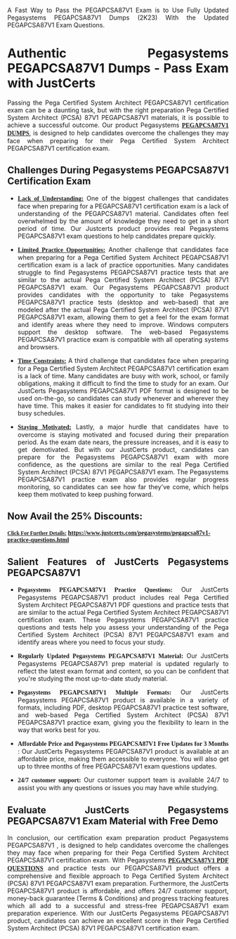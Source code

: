 <p dir="auto" style="text-align: justify;">A Fast Way to Pass the PEGAPCSA87V1 Exam is to Use Fully Updated Pegasystems PEGAPCSA87V1 Dumps (2K23) With the Updated PEGAPCSA87V1 Exam Questions.</p>

<h1 style="text-align: justify;"><strong>Authentic Pegasystems PEGAPCSA87V1 Dumps - Pass Exam with JustCerts</strong></h1>

<p style="text-align: justify;">Passing the Pega Certified System Architect PEGAPCSA87V1 certification exam can be a daunting task, but with the right preparation Pega Certified System Architect (PCSA) 87V1 PEGAPCSA87V1 materials, it is possible to achieve a successful outcome. Our product Pegasystems <strong><a href="https://www.justcerts.com/pegasystems/pegapcsa87v1-practice-questions.html"><span style="font-family:Georgia,serif;"><u>PEGAPCSA87V1 DUMPS</u></span></a></strong>, is designed to help candidates overcome the challenges they may face when preparing for their Pega Certified System Architect PEGAPCSA87V1 certification exam.</p>

<h2 style="text-align: justify;"><strong>Challenges During Pegasystems PEGAPCSA87V1 Certification Exam</strong></h2>

<ul>
	<li style="text-align: justify;"><u><span style="font-family:Georgia,serif;"><strong>Lack of Understanding:</strong></span></u> One of the biggest challenges that candidates face when preparing for a PEGAPCSA87V1 certification exam is a lack of understanding of the PEGAPCSA87V1 material. Candidates often feel overwhelmed by the amount of knowledge they need to get in a short period of time. Our Justcerts product provides real Pegasystems PEGAPCSA87V1 exam questions to help candidates prepare quickly.</li>
</ul>

<ul>
	<li style="text-align: justify;"><u><span style="font-family:Georgia,serif;"><strong>Limited Practice Opportunities:</strong></span></u> Another challenge that candidates face when preparing for a Pega Certified System Architect PEGAPCSA87V1 certification exam is a lack of practice opportunities. Many candidates struggle to find Pegasystems PEGAPCSA87V1 practice tests that are similar to the actual Pega Certified System Architect (PCSA) 87V1 PEGAPCSA87V1 exam. Our Pegasystems PEGAPCSA87V1 product provides candidates with the opportunity to take Pegasystems PEGAPCSA87V1 practice tests (desktop and web-based) that are modeled after the actual Pega Certified System Architect (PCSA) 87V1 PEGAPCSA87V1 exam, allowing them to get a feel for the exam format and identify areas where they need to improve. Windows computers support the desktop software. The web-based Pegasystems PEGAPCSA87V1 practice exam is compatible with all operating systems and browsers.</li>
</ul>

<ul>
	<li style="text-align: justify;"><u><span style="font-family:Georgia,serif;"><strong>Time Constraints:</strong></span></u> A third challenge that candidates face when preparing for a Pega Certified System Architect PEGAPCSA87V1 certification exam is a lack of time. Many candidates are busy with work, school, or family obligations, making it difficult to find the time to study for an exam. Our JustCerts Pegasystems PEGAPCSA87V1 PDF format is designed to be used on-the-go, so candidates can study whenever and wherever they have time. This makes it easier for candidates to fit studying into their busy schedules.</li>
</ul>

<ul>
	<li style="text-align: justify;"><u><span style="font-family:Georgia,serif;"><strong>Staying Motivated:</strong></span></u> Lastly, a major hurdle that candidates have to overcome is staying motivated and focused during their preparation period. As the exam date nears, the pressure increases, and it is easy to get demotivated. But with our JustCerts product, candidates can prepare for the Pegasystems PEGAPCSA87V1 exam with more confidence, as the questions are similar to the real Pega Certified System Architect (PCSA) 87V1 PEGAPCSA87V1 exam. The Pegasystems PEGAPCSA87V1 practice exam also provides regular progress monitoring, so candidates can see how far they've come, which helps keep them motivated to keep pushing forward.</li>
</ul>

<h2 style="text-align: justify;"><strong>Now Avail the 25% Discounts:</strong></h2>

<p><span style="font-size:12px;"><u><span style="font-family:Georgia,serif;"><strong>Click For Further Details:</strong></span></u></span><span style="font-size:14px;"><span style="font-family:Georgia,serif;"><strong> <a href="https://www.justcerts.com/pegasystems/pegapcsa87v1-practice-questions.html">https://www.justcerts.com/pegasystems/pegapcsa87v1-practice-questions.html</a></strong></span></span></p>

<h2 style="text-align: justify;"><strong>Salient Features of JustCerts Pegasystems PEGAPCSA87V1</strong></h2>

<ul>
	<li style="text-align: justify;"><span style="font-family:Georgia,serif;"><strong>Pegasystems PEGAPCSA87V1 Practice Questions:</strong></span> Our JustCerts Pegasystems PEGAPCSA87V1 product includes real Pega Certified System Architect PEGAPCSA87V1 PDF questions and practice tests that are similar to the actual Pega Certified System Architect PEGAPCSA87V1 certification exam. These Pegasystems PEGAPCSA87V1 practice questions and tests help you assess your understanding of the Pega Certified System Architect (PCSA) 87V1 PEGAPCSA87V1 exam and identify areas where you need to focus your study.</li>
</ul>

<ul>
	<li style="text-align: justify;"><span style="font-family:Georgia,serif;"><strong>Regularly Updated Pegasystems PEGAPCSA87V1 Material:</strong></span> Our JustCerts Pegasystems PEGAPCSA87V1 prep material is updated regularly to reflect the latest exam format and content, so you can be confident that you're studying the most up-to-date study material.</li>
</ul>

<ul>
	<li style="text-align: justify;"><span style="font-family:Georgia,serif;"><strong>Pegasystems PEGAPCSA87V1 Multiple Formats:</strong></span> Our JustCerts Pegasystems PEGAPCSA87V1 product is available in a variety of formats, including PDF, desktop PEGAPCSA87V1 practice test software, and web-based Pega Certified System Architect (PCSA) 87V1 PEGAPCSA87V1 practice exam, giving you the flexibility to learn in the way that works best for you.</li>
</ul>

<ul>
	<li style="text-align: justify;"><span style="font-family:Georgia,serif;"><strong>Affordable Price and Pegasystems PEGAPCSA87V1 Free Updates for 3 Months</strong></span> : Our JustCerts Pegasystems PEGAPCSA87V1 product is available at an affordable price, making them accessible to everyone. You will also get up to three months of free PEGAPCSA87V1 exam questions updates.</li>
</ul>

<ul>
	<li style="text-align: justify;"><span style="font-family:Georgia,serif;"><strong>24/7 customer support:</strong></span> Our customer support team is available 24/7 to assist you with any questions or issues you may have while studying.</li>
</ul>

<h2 style="text-align: justify;"><strong>Evaluate JustCerts Pegasystems PEGAPCSA87V1 Exam Material with Free Demo</strong></h2>

<p style="text-align: justify;">In conclusion, our certification exam preparation product Pegasystems PEGAPCSA87V1 , is designed to help candidates overcome the challenges they may face when preparing for their Pega Certified System Architect PEGAPCSA87V1 certification exam. With Pegasystems <a href="https://www.justcerts.com/pegasystems/pegapcsa87v1-practice-questions.html"><u><strong><span style="font-family:Georgia,serif;">PEGAPCSA87V1 PDF QUESTIONS</span></strong></u></a> and practice tests our PEGAPCSA87V1 product offers a comprehensive and flexible approach to Pega Certified System Architect (PCSA) 87V1 PEGAPCSA87V1 exam preparation. Furthermore, the JustCerts PEGAPCSA87V1 product is affordable, and offers 24/7 customer support, money-back guarantee (Terms & Conditions) and progress tracking features which all add to a successful and stress-free PEGAPCSA87V1 exam preparation experience. With our JustCerts Pegasystems PEGAPCSA87V1 product, candidates can achieve an excellent score in their Pega Certified System Architect (PCSA) 87V1 PEGAPCSA87V1 certification exam.</p>
